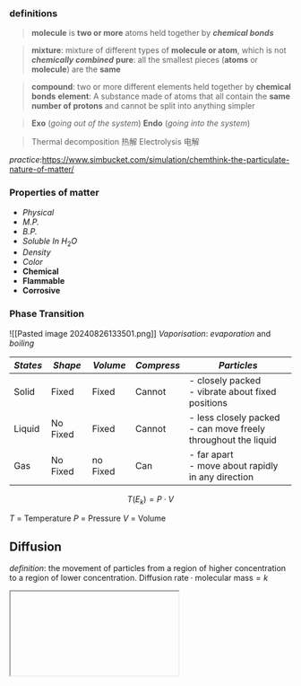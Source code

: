 ### definitions

> **molecule** is **two or more** atoms held together by ***chemical bonds***

> **mixture**: mixture of different types of **molecule or atom**, which is not ***chemically combined***
> **pure**: all the smallest pieces (**atoms** or **molecule**) are the **same**

> **compound**: two or more different elements held together by **chemical bonds**
> **element**: A substance made of atoms that all contain the **same number of protons** and cannot be split into anything simpler

> **Exo** (*going out of the system*)
> **Endo** (*going into the system*)



> Thermal decomposition 热解
> Electrolysis 电解

*practice*:https://www.simbucket.com/simulation/chemthink-the-particulate-nature-of-matter/

### Properties of matter
- *Physical*
- *M.P.*
- *B.P.*
- *Soluble In* $H_2O$
- *Density*
- *Color*
- **Chemical**
- **Flammable**
- **Corrosive**

### Phase Transition

![[Pasted image 20240826133501.png]]
 *Vaporisation*: *evaporation* and *boiling*

| *States* | *Shape*  | *Volume* | *Compress* | *Particles*                                                       |
| -------- | -------- | -------- | ---------- | ----------------------------------------------------------------- |
| Solid    | Fixed    | Fixed    | Cannot     | - closely packed <br>- vibrate about fixed positions              |
| Liquid   | No Fixed | Fixed    | Cannot     | - less closely packed <br>- can move freely throughout the liquid |
| Gas      | No Fixed | no Fixed | Can        | - far apart<br>- move about rapidly in any direction              |
$$ T(E_k) = P\cdot V$$

 $T$ = Temperature                          $P$ = Pressure                          $V$ = Volume
## Diffusion
*definition*: the movement of particles from a region of higher concentration to a region of lower concentration.
$\text{Diffusion\ rate} \cdot \text{molecular\ mass} = k$


<iframe src="app://local/C:/Users/wzhzhang/Documents/period table/index.html"> </iframe>



